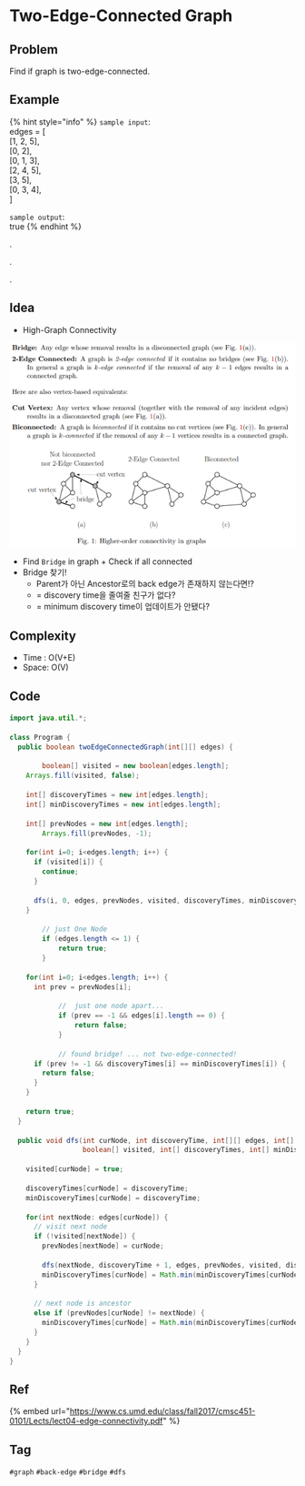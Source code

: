 # Two-Edge-Connected Graph

## Problem

Find if graph is two-edge-connected.

## Example

{% hint style="info" %}
`sample input`:   
edges = \[  
    \[1, 2, 5\],  
    \[0, 2\],  
    \[0, 1, 3\],  
    \[2, 4, 5\],  
    \[3, 5\],  
    \[0, 3, 4\],  
\]

`sample output`:   
true
{% endhint %}

.

.

.



## Idea

* High-Graph Connectivity

![](../.gitbook/assets/image%20%281%29.png)

* Find `Bridge` in graph + Check if all connected
* Bridge 찾기!
  * Parent가 아닌 Ancestor로의 back edge가 존재하지 않는다면!?
  * = discovery time을 줄여줄 친구가 없다?
  * = minimum discovery time이 업데이트가 안됐다?

## Complexity

* Time : O\(V+E\)
* Space: O\(V\)

## Code

```java
import java.util.*;

class Program {
  public boolean twoEdgeConnectedGraph(int[][] edges) {
	
		boolean[] visited = new boolean[edges.length];
    Arrays.fill(visited, false);
    
    int[] discoveryTimes = new int[edges.length];
    int[] minDiscoveryTimes = new int[edges.length];
    
    int[] prevNodes = new int[edges.length];
		Arrays.fill(prevNodes, -1);

    for(int i=0; i<edges.length; i++) {
      if (visited[i]) {
        continue;
      }
      
      dfs(i, 0, edges, prevNodes, visited, discoveryTimes, minDiscoveryTimes);
    }
		
		// just One Node
		if (edges.length <= 1) {
			return true;
		}
    
    for(int i=0; i<edges.length; i++) {
      int prev = prevNodes[i];
			
			//	just one node apart...
			if (prev == -1 && edges[i].length == 0) {
				return false;
			}
			
			// found bridge! ... not two-edge-connected!
      if (prev != -1 && discoveryTimes[i] == minDiscoveryTimes[i]) {
        return false;
      }
    }  

    return true;
  }
  
  public void dfs(int curNode, int discoveryTime, int[][] edges, int[] prevNodes, 
                  boolean[] visited, int[] discoveryTimes, int[] minDiscoveryTimes) {

    visited[curNode] = true;
      
    discoveryTimes[curNode] = discoveryTime;
    minDiscoveryTimes[curNode] = discoveryTime;
  
    for(int nextNode: edges[curNode]) {
      // visit next node
      if (!visited[nextNode]) {
        prevNodes[nextNode] = curNode;

        dfs(nextNode, discoveryTime + 1, edges, prevNodes, visited, discoveryTimes, minDiscoveryTimes);      
        minDiscoveryTimes[curNode] = Math.min(minDiscoveryTimes[curNode], minDiscoveryTimes[nextNode]);
      }
      
      // next node is ancestor
      else if (prevNodes[curNode] != nextNode) {
        minDiscoveryTimes[curNode] = Math.min(minDiscoveryTimes[curNode], discoveryTimes[nextNode]);
      }   
    }
  }
}
```

## Ref

{% embed url="https://www.cs.umd.edu/class/fall2017/cmsc451-0101/Lects/lect04-edge-connectivity.pdf" %}



## Tag

`#graph` `#back-edge` `#bridge` `#dfs`

